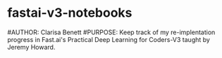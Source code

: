 # fastai-v3-notebooks
#AUTHOR: Clarisa Benett
#PURPOSE: Keep track of my re-implentation progress in Fast.ai's Practical Deep Learning for Coders-V3 taught by Jeremy Howard.
